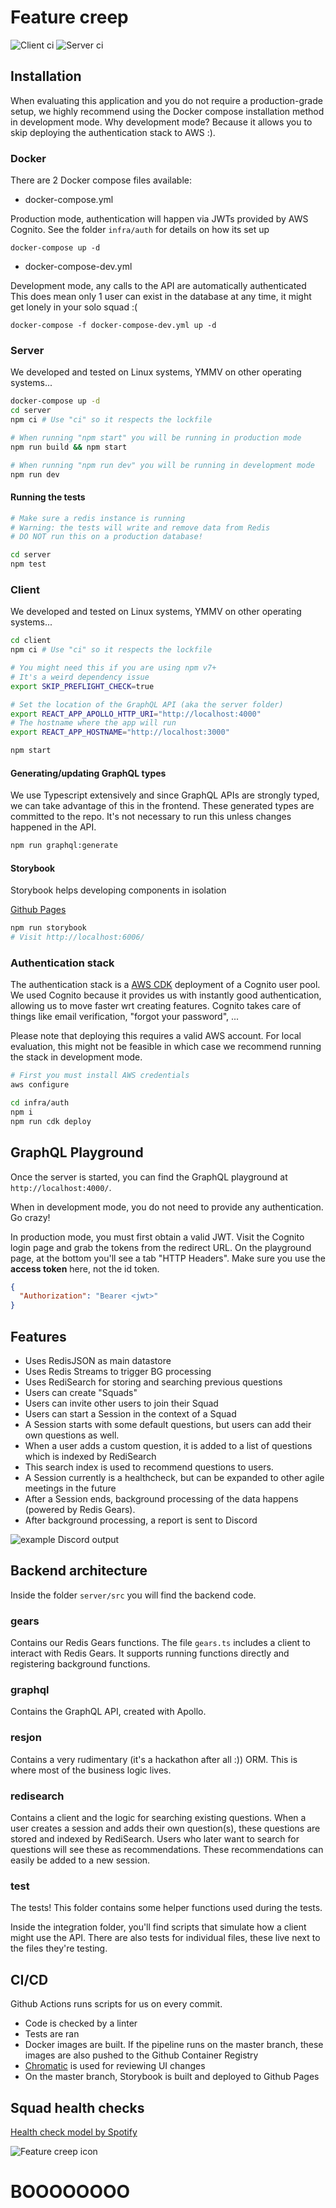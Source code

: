 # Feature creep

![Client ci](https://github.com/niekcandaele/feature-creep/actions/workflows/clientCi.yml/badge.svg)
![Server ci](https://github.com/niekcandaele/feature-creep/actions/workflows/serverCi.yml/badge.svg)


## Installation

When evaluating this application and you do not require a production-grade setup, we highly recommend using the Docker compose installation method in development mode. Why development mode? Because it allows you to skip deploying the authentication stack to AWS :). 
### Docker

There are 2 Docker compose files available:

- docker-compose.yml

Production mode, authentication will happen via JWTs provided by AWS Cognito. See the folder `infra/auth` 
for details on how its set up

`docker-compose up -d`

- docker-compose-dev.yml

Development mode, any calls to the API are automatically authenticated
This does mean only 1 user can exist in the database at any time, it might get lonely in your solo squad :(

`docker-compose -f docker-compose-dev.yml up -d`

### Server

We developed and tested on Linux systems, YMMV on other operating systems...

```sh
docker-compose up -d 
cd server
npm ci # Use "ci" so it respects the lockfile

# When running "npm start" you will be running in production mode
npm run build && npm start

# When running "npm run dev" you will be running in development mode
npm run dev
```

#### Running the tests

```sh
# Make sure a redis instance is running 
# Warning: the tests will write and remove data from Redis
# DO NOT run this on a production database!

cd server
npm test
```


### Client

We developed and tested on Linux systems, YMMV on other operating systems...


```sh
cd client
npm ci # Use "ci" so it respects the lockfile

# You might need this if you are using npm v7+
# It's a weird dependency issue
export SKIP_PREFLIGHT_CHECK=true

# Set the location of the GraphQL API (aka the server folder)
export REACT_APP_APOLLO_HTTP_URI="http://localhost:4000"
# The hostname where the app will run
export REACT_APP_HOSTNAME="http://localhost:3000"

npm start

```

#### Generating/updating GraphQL types

We use Typescript extensively and since GraphQL APIs are strongly typed, we can take advantage of this in the frontend. These generated types are committed to the repo. It's not necessary to run this unless changes happened in the API.

```sh
npm run graphql:generate

```

#### Storybook

Storybook helps developing components in isolation

[Github Pages](https://niekcandaele.github.io/feature-creep)

```sh
npm run storybook
# Visit http://localhost:6006/
```

### Authentication stack

The authentication stack is a [AWS CDK](https://docs.aws.amazon.com/cdk/latest/guide/getting_started.html) deployment of a Cognito user pool. We used Cognito because it provides us with instantly good authentication, allowing us to move faster wrt creating features. Cognito takes care of things like email verification, "forgot your password", ...

Please note that deploying this requires a valid AWS account. For local evaluation, this might not be feasible in which case we recommend running the stack in development mode.

```sh
# First you must install AWS credentials
aws configure

cd infra/auth
npm i
npm run cdk deploy
```

## GraphQL Playground

Once the server is started, you can find the GraphQL playground at `http://localhost:4000/`.

When in development mode, you do not need to provide any authentication. Go crazy!

In production mode, you must first obtain a valid JWT. Visit the Cognito login page and grab the tokens from the redirect URL. On the playground page, at the bottom you'll see a tab "HTTP Headers". Make sure you use the **access token** here, not the id token.

```json
{
  "Authorization": "Bearer <jwt>"
}
```

## Features

- Uses RedisJSON as main datastore
- Uses Redis Streams to trigger BG processing
- Uses RediSearch for storing and searching previous questions
- Users can create "Squads"
- Users can invite other users to join their Squad
- Users can start a Session in the context of a Squad
- A Session starts with some default questions, but users can add their own questions as well. 
- When a user adds a custom question, it is added to a list of questions which is indexed by RediSearch
- This search index is used to recommend questions to users.
- A Session currently is a healthcheck, but can be expanded to other agile meetings in the future
- After a Session ends, background processing of the data happens (powered by Redis Gears). 
- After background processing, a report is sent to Discord 

![example Discord output](https://raw.githubusercontent.com/niekcandaele/feature-creep/master/docs/img/discord_report.png)


## Backend architecture

Inside the folder `server/src` you will find the backend code.

### gears

Contains our Redis Gears functions. The file `gears.ts` includes a client to interact with Redis Gears. It supports running functions directly and registering background functions. 

### graphql

Contains the GraphQL API, created with Apollo.

### resjon

Contains a very rudimentary (it's a hackathon after all :)) ORM. This is where most of the business logic lives. 

### redisearch

Contains a client and the logic for searching existing questions. When a user creates a session and adds their own question(s), these questions are stored and indexed by RediSearch. Users who later want to search for questions will see these as recommendations. These recommendations can easily be added to a new session.

### test

The tests! This folder contains some helper functions used during the tests.

Inside the integration folder, you'll find scripts that simulate how a client might use the API. There are also tests for individual files, these live next to the files they're testing.

## CI/CD

Github Actions runs scripts for us on every commit.

- Code is checked by a linter
- Tests are ran
- Docker images are built. If the pipeline runs on the master branch, these images are also pushed to the Github Container Registry
- [Chromatic](https://www.chromatic.com/) is used for reviewing UI changes
- On the master branch, Storybook is built and deployed to Github Pages

## Squad health checks

[Health check model by Spotify](https://engineering.atspotify.com/2014/09/16/squad-health-check-model/)

 ![Feature creep icon](https://raw.githubusercontent.com/niekcandaele/feature-creep/master/docs/img/company-icon.svg)
 # BOOOOOOOO
